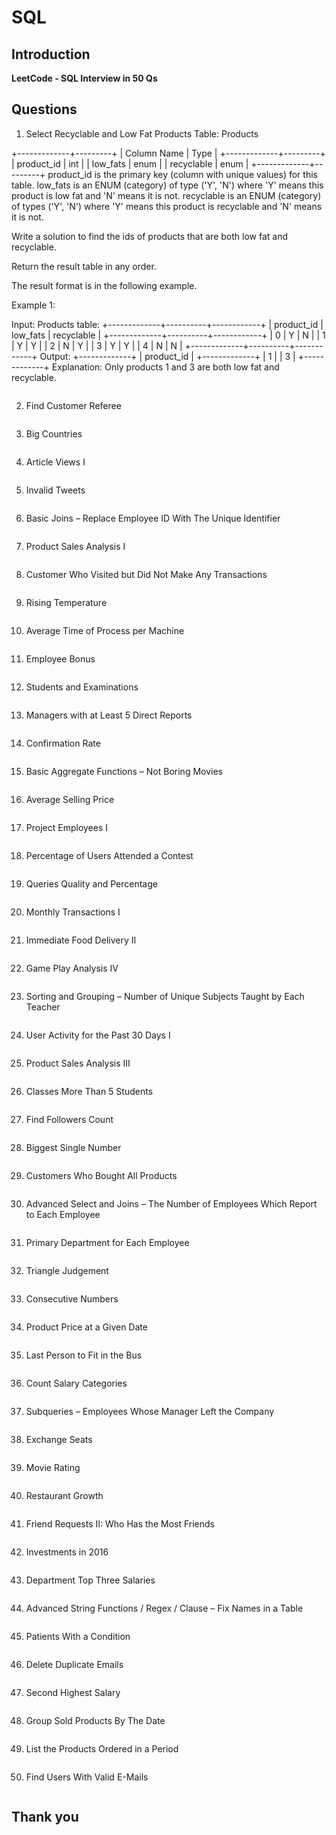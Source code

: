 # SQL

## Introduction  
**LeetCode - SQL Interview in 50 Qs**

## Questions

1. Select Recyclable and Low Fat Products
Table: Products

+-------------+---------+
| Column Name | Type    |
+-------------+---------+
| product_id  | int     |
| low_fats    | enum    |
| recyclable  | enum    |
+-------------+---------+
product_id is the primary key (column with unique values) for this table.
low_fats is an ENUM (category) of type ('Y', 'N') where 'Y' means this product is low fat and 'N' means it is not.
recyclable is an ENUM (category) of types ('Y', 'N') where 'Y' means this product is recyclable and 'N' means it is not.
 

Write a solution to find the ids of products that are both low fat and recyclable.

Return the result table in any order.

The result format is in the following example.

 

Example 1:

Input: 
Products table:
+-------------+----------+------------+
| product_id  | low_fats | recyclable |
+-------------+----------+------------+
| 0           | Y        | N          |
| 1           | Y        | Y          |
| 2           | N        | Y          |
| 3           | Y        | Y          |
| 4           | N        | N          |
+-------------+----------+------------+
Output: 
+-------------+
| product_id  |
+-------------+
| 1           |
| 3           |
+-------------+
Explanation: Only products 1 and 3 are both low fat and recyclable.



```sql

```

2. Find Customer Referee  
```sql

```

3. Big Countries  
```sql

```

4. Article Views I  
```sql

```

5. Invalid Tweets  
```sql

```

6. Basic Joins – Replace Employee ID With The Unique Identifier  
```sql

```

7. Product Sales Analysis I  
```sql

```

8. Customer Who Visited but Did Not Make Any Transactions  
```sql

```

9. Rising Temperature  
```sql

```

10. Average Time of Process per Machine  
```sql

```

11. Employee Bonus  
```sql

```

12. Students and Examinations  
```sql

```

13. Managers with at Least 5 Direct Reports  
```sql

```

14. Confirmation Rate  
```sql

```

15. Basic Aggregate Functions – Not Boring Movies  
```sql

```

16. Average Selling Price  
```sql

```

17. Project Employees I  
```sql

```

18. Percentage of Users Attended a Contest  
```sql

```

19. Queries Quality and Percentage  
```sql

```

20. Monthly Transactions I  
```sql

```

21. Immediate Food Delivery II  
```sql

```

22. Game Play Analysis IV  
```sql

```

23. Sorting and Grouping – Number of Unique Subjects Taught by Each Teacher  
```sql

```

24. User Activity for the Past 30 Days I  
```sql

```

25. Product Sales Analysis III  
```sql

```

26. Classes More Than 5 Students  
```sql

```

27. Find Followers Count  
```sql

```

28. Biggest Single Number  
```sql

```

29. Customers Who Bought All Products  
```sql

```

30. Advanced Select and Joins – The Number of Employees Which Report to Each Employee  
```sql

```

31. Primary Department for Each Employee  
```sql

```

32. Triangle Judgement  
```sql

```

33. Consecutive Numbers  
```sql

```

34. Product Price at a Given Date  
```sql

```

35. Last Person to Fit in the Bus  
```sql

```

36. Count Salary Categories  
```sql

```

37. Subqueries – Employees Whose Manager Left the Company  
```sql

```

38. Exchange Seats  
```sql

```

39. Movie Rating  
```sql

```

40. Restaurant Growth  
```sql

```

41. Friend Requests II: Who Has the Most Friends  
```sql

```

42. Investments in 2016  
```sql

```

43. Department Top Three Salaries  
```sql

```

44. Advanced String Functions / Regex / Clause – Fix Names in a Table  
```sql

```

45. Patients With a Condition  
```sql

```

46. Delete Duplicate Emails  
```sql

```

47. Second Highest Salary  
```sql

```

48. Group Sold Products By The Date  
```sql

```

49. List the Products Ordered in a Period  
```sql

```

50. Find Users With Valid E-Mails  
```sql

```

## Thank you
